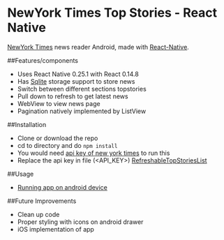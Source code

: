 # NewYork Times Top Stories - React Native

[NewYork Times](http://www.nytimes.com/) news reader Android, made with [React-Native](https://github.com/facebook/react-native).

##Features/components
- Uses React Native 0.25.1 with React 0.14.8
- Has [Sqlite](https://github.com/andpor/react-native-sqlite-storage/) storage support to store news
- Switch between different sections topstories
- Pull down to refresh to get latest news
- WebView to view news page
- Pagination natively implemented by ListView

##Installation
- Clone or download the repo
- cd to directory and do ```npm install```
- You would need [api key of new york times](https://developer.nytimes.com/signup) to run this
- Replace the api key in file (<API_KEY>) [RefreshableTopStoriesList](app/components/RefreshableTopStoriesList.js)

##Usage
- [Running app on android device](https://facebook.github.io/react-native/docs/running-on-device-android.html#content)

##Future Improvements
- Clean up code
- Proper styling with icons on android drawer
- iOS implementation of app
